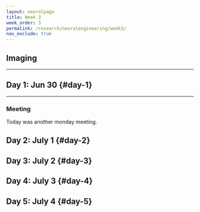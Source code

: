```yaml
---
layout: neuralpage
title: Week 3
week_order: 3
permalink: /research/neuralengineering/week3/
nav_exclude: true
---
```

## Imaging
---
## Day 1: Jun 30 {#day-1} 
---
### Meeting 

Today was another monday meeting. 


## Day 2: July 1 {#day-2}

## Day 3: July 2 {#day-3}

## Day 4: July 3 {#day-4}

## Day 5: July 4 {#day-5}
